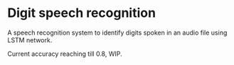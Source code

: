 # Digit speech recognition
A speech recognition system to identify digits spoken in an audio file using LSTM network.

Current accuracy reaching till 0.8, WIP.
